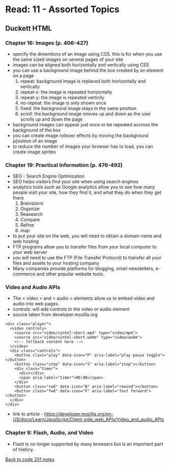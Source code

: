 # Read: 11 - Assorted Topics

## Duckett HTML

### Chapter 16: Images (p. 406-427)

- specify the dimentions of an image using CSS. this is for when you use the same sized images on several pages of your site
- images can be aligned both horizontally and vertically using CSS
- you can use a background image behind the box created by an element on a page
  1. repeat: background image is replaced both horizontally and vertically
  1. repeat-x: the image is repeated horizontally
  1. repeat-y: the image is repeated verticlly
  1. no-repeat: the image is only shown once
  1. fixed: the background image stays in the same position
  1. scroll: the background image mioves up and down as the user scrolls up and down the page
- background images can appear just once or be repeated accross the background of the box
- you can create image rollover effects by moving the background p[osition of an image
- to reduce the number of images your browser has to load, you can create image sprites

### Chapter 19: Practical Information (p. 476-492)

- SEO - Search Engine Optimization
- SEO helps visitors find your site when using search engines
- analytics tools such as Google analytics allow you to see how many people visit your site, how they find it, and what they do when they get there
  1. Brainstorm
  1. Organize
  1. Reasearch
  1. Compare
  1. Refine
  1. map
- to put your site on the web, you will need to obtain a domain name and web hosting
- FTP programs allow you to transfer files from your local computer to your web server
- you will need to use the FTP (File Transfer Protocol) to transfer all your files and assets to your hosting company
- Many companies provide platforms for blogging, email newsletters, e-commerce and other popular website tools.

### Video and Audio APIs

- The < video > and < audio > elements allow us to embed video and audio into web pages.
- controls: will add controls to the video or audio element
- source taken from developer.mozilla.org
```
<div class="player">
  <video controls>
    <source src="video/sintel-short.mp4" type="video/mp4">
    <source src="video/sintel-short.webm" type="video/webm">
    <!-- fallback content here -->
  </video>
  <div class="controls">
    <button class="play" data-icon="P" aria-label="play pause toggle"></button>
    <button class="stop" data-icon="S" aria-label="stop"></button>
    <div class="timer">
      <div></div>
      <span aria-label="timer">00:00</span>
    </div>
    <button class="rwd" data-icon="B" aria-label="rewind"></button>
    <button class="fwd" data-icon="F" aria-label="fast forward"></button>
  </div>
</div>
```
- link to article - https://developer.mozilla.org/en-US/docs/Learn/JavaScript/Client-side_web_APIs/Video_and_audio_APIs

### Chapter 9: Flash, Audio, and Video

- Flash is no longer supported by many browsers but is an important part of history.

[Back to code 201 notes](../201.md)